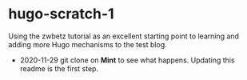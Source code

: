 # hugo-scratch-1

Using the zwbetz tutorial as an excellent starting point to learning and adding more Hugo mechanisms to the test blog.

* 2020-11-29 git clone on **Mint** to see what happens. Updating this readme is the first step.
